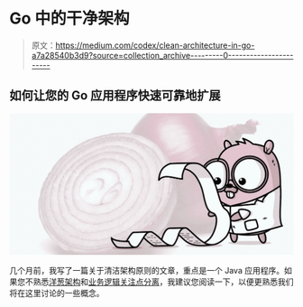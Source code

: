 # Go 中的干净架构

> 原文：<https://medium.com/codex/clean-architecture-in-go-a7a28540b3d9?source=collection_archive---------0----------------------->

## 如何让您的 Go 应用程序快速可靠地扩展

![](img/387b8b53f7dd02a534bc6b02f264ce21.png)

几个月前，我写了一篇关于清洁架构原则的文章，重点是一个 Java 应用程序。如果您不熟悉[洋葱架构](https://jeffreypalermo.com/2008/07/the-onion-architecture-part-1/)和[业务逻辑关注点分离](https://www.ben-morris.com/what-do-we-actually-mean-when-we-say-business-logic/)，我建议您阅读一下，以便更熟悉我们将在这里讨论的一些概念。